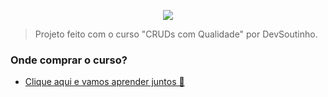 <p align="center">
   <img src="https://user-images.githubusercontent.com/13791385/219491917-1a378a81-6794-4b21-95ff-c712efa2f904.png" />
</p>

> Projeto feito com o curso "CRUDs com Qualidade" por DevSoutinho.

### Onde comprar o curso?

- [Clique aqui e vamos aprender juntos 🤝](https://crudcomqualidade.io/comprar)
